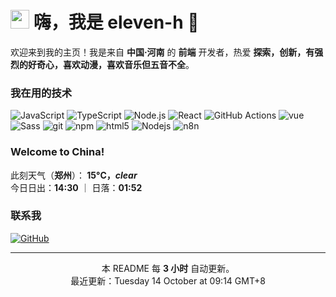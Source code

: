 <h1><img src="https://emojis.slackmojis.com/emojis/images/1531849430/4246/blob-sunglasses.gif" width="30"/> 嗨，我是 <b>eleven-h</b> 👋</h1>

<p>欢迎来到我的主页！我是来自 <b>中国·河南</b> 的 <b>前端</b> 开发者，热爱 <b>探索，创新，有强烈的好奇心，喜欢动漫，喜欢音乐但五音不全</b>。</p>

<h3>我在用的技术</h3>
<p>
  <img alt="JavaScript" src="https://img.shields.io/badge/-JavaScript-F7DF1E?style=flat-square&logo=javascript&logoColor=black" />
  <img alt="TypeScript" src="https://img.shields.io/badge/-TypeScript-3178C6?style=flat-square&logo=typescript&logoColor=white" />
  <img alt="Node.js" src="https://img.shields.io/badge/-Node.js-339933?style=flat-square&logo=node.js&logoColor=white" />
  <img alt="React" src="https://img.shields.io/badge/-React-45b8d8?style=flat-square&logo=react&logoColor=white" />
  <img alt="GitHub Actions" src="https://img.shields.io/badge/-GitHub%20Actions-2088FF?style=flat-square&logo=github-actions&logoColor=white" />
  <img alt="vue" src="https://img.shields.io/badge/-Vue-4FC08D?style=flat-square&logo=vue.js&logoColor=white" />
  <img alt="Sass" src="https://img.shields.io/badge/-Sass-CC6699?style=flat-square&logo=sass&logoColor=white" />
  <img alt="git" src="https://img.shields.io/badge/-Git-F05032?style=flat-square&logo=git&logoColor=white" />
  <img alt="npm" src="https://img.shields.io/badge/-NPM-CB3837?style=flat-square&logo=npm&logoColor=white" />
  <img alt="html5" src="https://img.shields.io/badge/-HTML5-E34F26?style=flat-square&logo=html5&logoColor=white" />
  <img alt="Nodejs" src="https://img.shields.io/badge/-Nodejs-43853d?style=flat-square&logo=Node.js&logoColor=white" />
  <img alt="n8n" src="https://img.shields.io/badge/-N8N-000000?style=flat-square&logo=n8n&logoColor=white" />
  <!-- 需要可继续添加徽章 -->
  
</p>
<h3>Welcome to China!</h3>

<p>此刻天气（<b>郑州</b>）：<b> 15°C，<i>clear</i></b><br/>今日日出：<b>14:30</b> ｜ 日落：<b>01:52</b></p>

<h3>联系我</h3>
<p>
  <a href="https://github.com/eleven-h" target="_blank"><img alt="GitHub" src="https://img.shields.io/badge/GitHub-181717?style=for-the-badge&logo=github&logoColor=white" /></a>
</p>

------------
<p align="center">本 README 每 <b>3 小时</b> 自动更新。<br/>最近更新：Tuesday 14 October at 09:14 GMT+8</p>
